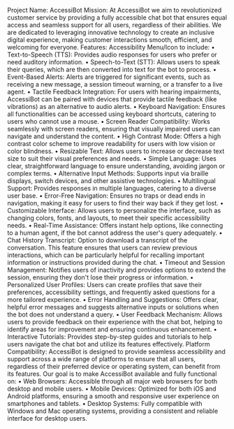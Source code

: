 Project Name: AccessiBot
Mission: At AccessiBot we aim to revolutionized customer service by providing a fully accessible chat bot that ensures equal access and seamless support for all users, regardless of their abilities. We are dedicated to leveraging innovative technology to create an inclusive digital experience, making customer interactions smooth, efficient, and welcoming for everyone.
Features: Accessibility Menu/Icon to include:
•	Text-to-Speech (TTS): Provides audio responses for users who prefer or need auditory information.
•	Speech-to-Text (STT): Allows users to speak their queries, which are then converted into text for the bot to process.
•	Event-Based Alerts: Alerts are triggered for significant events, such as receiving a new message, a session timeout warning, or a transfer to a live agent.
•	Tactile Feedback Integration: For users with hearing impairments, AccessiBot can be paired with devices that provide tactile feedback (like vibrations) as an alternative to audio alerts.
•	Keyboard Navigation: Ensures all functionalities can be accessed using keyboard shortcuts, catering to users who cannot use a mouse.
•	Screen Reader Compatibility: Works seamlessly with screen readers, ensuring that visually impaired users can navigate and understand the content.
•	High Contrast Mode: Offers a high contrast color scheme to improve readability for users with low vision or color blindness.
•	Resizable Text: Allows users to increase or decrease text size to suit their visual preferences and needs.
•	Simple Language: Uses clear, straightforward language to ensure understanding, avoiding jargon or complex terms.
•	Alternative Input Methods: Supports input via braille displays, switch devices, and other assistive technologies.
•	Multilingual Support: Provides responses in multiple languages, catering to a diverse user base.
•	Error-Free Navigation: Ensures no traps or dead ends in navigation, making it easy for users to find their way back if they get lost.
•	Customizable Interface: Allows users to personalize the interface, such as changing colors, fonts, and layouts, to meet their specific accessibility needs.
•	Real-Time Assistance: Offers instant help options, like connecting to a human agent, if the bot cannot address the user's query adequately.
•	Chat History Transcript: Option to download a transcript of the conversation. This feature ensures that users can review previous interactions, which can be particularly helpful for recalling important information or instructions provided during the chat.
•	Timeout and Session Management: Notifies users of inactivity and provides options to extend the session, ensuring they don't lose their progress or information.
•	Personalized User Profiles: Users can create profiles that save their preferences, accessibility settings, and frequently asked questions for a more tailored experience.
•	Error Handling and Suggestions: Offers clear, helpful error messages and suggests alternative inputs or solutions when the bot does not understand a query.
•	User Feedback Mechanism: Allows users to provide feedback on their experience with the chat bot, helping to identify areas for improvement and ensuring continuous enhancement.
•	Interactive Tutorials: Provides step-by-step guides and tutorials to help users navigate the chat bot and utilize its features effectively.
Platform Compatibility: AccessiBot is designed to provide seamless accessibility and support across a wide range of platforms to ensure that all users, regardless of their preferred device or operating system, can benefit from its features. Our goal is to make AccessiBot available and fully functional on:
•	Web Browsers: Accessible through all major web browsers for both desktop and mobile users.
•	Mobile Devices: Optimized for both iOS and Android platforms, ensuring a smooth and responsive user experience on smartphones and tablets.
•	Desktop Systems: Fully compatible with Windows and Mac operating systems, providing a consistent and reliable interface for desktop users.
